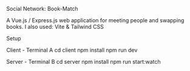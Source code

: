 Social Network: Book-Match

A Vue.js / Express.js web application for meeting people and swapping books.
I also used: Vite & Tailwind CSS

Setup

Client - Terminal A
cd client
npm install
npm run dev 

Server - Terminal B
cd server
npm install
npm run start:watch
